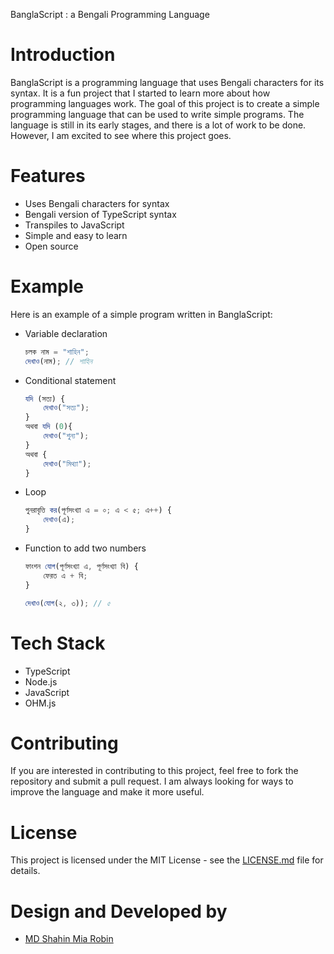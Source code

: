 BanglaScript : a Bengali Programming Language

# Introduction
BanglaScript is a programming language that uses Bengali characters for its syntax. It is a fun project that I started to learn more about how programming languages work. The goal of this project is to create a simple programming language that can be used to write simple programs. The language is still in its early stages, and there is a lot of work to be done. However, I am excited to see where this project goes.

# Features
- Uses Bengali characters for syntax
- Bengali version of TypeScript syntax
- Transpiles to JavaScript
- Simple and easy to learn
- Open source

# Example
Here is an example of a simple program written in BanglaScript:
- Variable declaration
    ```javascript
    চলক নাম = "শাহিন";
    দেখাও(নাম); // শাহিন
    ```
- Conditional statement
    ```javascript
    যদি (সত্য) {
        দেখাও("সত্য");
    } 
    অথবা যদি (0){
        দেখাও("শুন্য");
    }
    অথবা {
        দেখাও("মিথ্যা");
    }
    ```
- Loop
    ```javascript
    পুনরাবৃত্তি কর(পূর্ণসংখ্যা এ = ০; এ < ৫; এ++) {
        দেখাও(এ);
    }
    ```

- Function to add two numbers
    ```javascript
    ফাংশন যোগ(পূর্ণসংখ্যা এ, পূর্ণসংখ্যা বি) {
        ফেরত এ + বি;
    }
    
    দেখাও(যোগ(২, ৩)); // ৫
    ```

# Tech Stack
- TypeScript
- Node.js
- JavaScript
- OHM.js

# Contributing
If you are interested in contributing to this project, feel free to fork the repository and submit a pull request. I am always looking for ways to improve the language and make it more useful.

# License
This project is licensed under the MIT License - see the [LICENSE.md](LICENSE.md) file for details.


# Design and Developed by
- [MD Shahin Mia Robin](https://linkedin.com/in/robinncode)